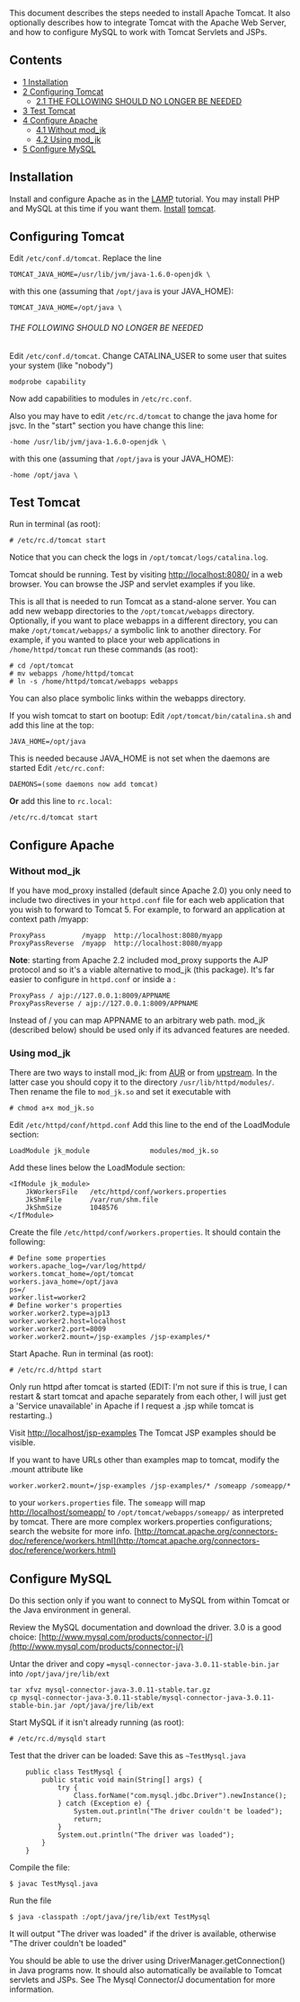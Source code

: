 This document describes the steps needed to install Apache Tomcat. It also optionally describes how to integrate Tomcat with the Apache Web Server, and how to configure MySQL to work with Tomcat Servlets and JSPs.

## Contents

*   [1 Installation](#Installation)
*   [2 Configuring Tomcat](#Configuring_Tomcat)
    *   [2.1 THE FOLLOWING SHOULD NO LONGER BE NEEDED](#THE_FOLLOWING_SHOULD_NO_LONGER_BE_NEEDED)
*   [3 Test Tomcat](#Test_Tomcat)
*   [4 Configure Apache](#Configure_Apache)
    *   [4.1 Without mod_jk](#Without_mod_jk)
    *   [4.2 Using mod_jk](#Using_mod_jk)
*   [5 Configure MySQL](#Configure_MySQL)

## Installation

Install and configure Apache as in the [LAMP](/index.php/LAMP "LAMP") tutorial. You may install PHP and MySQL at this time if you want them. [Install](/index.php/Install "Install") [tomcat](https://www.archlinux.org/packages/?name=tomcat).

## Configuring Tomcat

Edit `/etc/conf.d/tomcat`. Replace the line

```
TOMCAT_JAVA_HOME=/usr/lib/jvm/java-1.6.0-openjdk \

```

with this one (assuming that `/opt/java` is your JAVA_HOME):

```
TOMCAT_JAVA_HOME=/opt/java \

```

###### THE FOLLOWING SHOULD NO LONGER BE NEEDED

Edit `/etc/conf.d/tomcat`. Change CATALINA_USER to some user that suites your system (like "nobody")

```
modprobe capability

```

Now add capabilities to modules in `/etc/rc.conf`.

Also you may have to edit `/etc/rc.d/tomcat` to change the java home for jsvc. In the "start" section you have change this line:

```
-home /usr/lib/jvm/java-1.6.0-openjdk \

```

with this one (assuming that `/opt/java` is your JAVA_HOME):

```
-home /opt/java \

```

## Test Tomcat

Run in terminal (as root):

```
# /etc/rc.d/tomcat start

```

Notice that you can check the logs in `/opt/tomcat/logs/catalina.log`.

Tomcat should be running. Test by visiting [http://localhost:8080/](http://localhost:8080/) in a web browser. You can browse the JSP and servlet examples if you like.

This is all that is needed to run Tomcat as a stand-alone server. You can add new webapp directories to the `/opt/tomcat/webapps` directory. Optionally, if you want to place webapps in a different directory, you can make `/opt/tomcat/webapps/` a symbolic link to another directory. For example, if you wanted to place your web applications in `/home/httpd/tomcat` run these commands (as root):

```
# cd /opt/tomcat
# mv webapps /home/httpd/tomcat
# ln -s /home/httpd/tomcat/webapps webapps

```

You can also place symbolic links within the webapps directory.

If you wish tomcat to start on bootup:
Edit `/opt/tomcat/bin/catalina.sh` and add this line at the top:

```
JAVA_HOME=/opt/java

```

This is needed because JAVA_HOME is not set when the daemons are started
Edit `/etc/rc.conf`:

```
DAEMONS=(some daemons now add tomcat)

```

**Or** add this line to `rc.local`:

```
/etc/rc.d/tomcat start

```

## Configure Apache

### Without mod_jk

If you have mod_proxy installed (default since Apache 2.0) you only need to include two directives in your `httpd.conf` file for each web application that you wish to forward to Tomcat 5\. For example, to forward an application at context path /myapp:

```
ProxyPass         /myapp  http://localhost:8080/myapp
ProxyPassReverse  /myapp  http://localhost:8080/myapp

```

**Note**: starting from Apache 2.2 included mod_proxy supports the AJP protocol and so it's a viable alternative to mod_jk (this package). It's far easier to configure in `httpd.conf` or inside a <VirtualHost>:

```
ProxyPass / ajp://127.0.0.1:8009/APPNAME
ProxyPassReverse / ajp://127.0.0.1:8009/APPNAME

```

Instead of / you can map APPNAME to an arbitrary web path. mod_jk (described below) should be used only if its advanced features are needed.

### Using mod_jk

There are two ways to install mod_jk: from [AUR](https://aur.archlinux.org/packages.php?ID=3362) or from [upstream](http://tomcat.apache.org/download-connectors.cgi?Preferred=http%3A%2F%2Fapache.multidist.com). In the latter case you should copy it to the directory `/usr/lib/httpd/modules/`. Then rename the file to `mod_jk.so` and set it executable with

```
# chmod a+x mod_jk.so

```

Edit `/etc/httpd/conf/httpd.conf`
Add this line to the end of the LoadModule section:

```
LoadModule jk_module               modules/mod_jk.so

```

Add these lines below the LoadModule section:

```
<IfModule jk_module>
    JkWorkersFile   /etc/httpd/conf/workers.properties
    JkShmFile       /var/run/shm.file
    JkShmSize       1048576
</IfModule>

```

Create the file `/etc/httpd/conf/workers.properties`. It should contain the following:

```
# Define some properties
workers.apache_log=/var/log/httpd/
workers.tomcat_home=/opt/tomcat
workers.java_home=/opt/java
ps=/
worker.list=worker2
# Define worker's properties
worker.worker2.type=ajp13
worker.worker2.host=localhost
worker.worker2.port=8009
worker.worker2.mount=/jsp-examples /jsp-examples/*

```

Start Apache. Run in terminal (as root):

```
# /etc/rc.d/httpd start

```

Only run httpd after tomcat is started (EDIT: I'm not sure if this is true, I can restart & start tomcat and apache separately from each other, I will just get a 'Service unavailable' in Apache if I request a .jsp while tomcat is restarting..)

Visit [http://localhost/jsp-examples](http://localhost/jsp-examples) The Tomcat JSP examples should be visible.

If you want to have URLs other than examples map to tomcat, modify the .mount attribute like

```
worker.worker2.mount=/jsp-examples /jsp-examples/* /someapp /someapp/* 

```

to your `workers.properties` file. The `someapp` will map [http://localhost/someapp/](http://localhost/someapp/) to `/opt/tomcat/webapps/someapp/` as interpreted by tomcat. There are more complex workers.properties configurations; search the website for more info. [http://tomcat.apache.org/connectors-doc/reference/workers.html](http://tomcat.apache.org/connectors-doc/reference/workers.html)

## Configure MySQL

Do this section only if you want to connect to MySQL from within Tomcat or the Java environment in general.

Review the MySQL documentation and download the driver. 3.0 is a good choice: [http://www.mysql.com/products/connector-j/](http://www.mysql.com/products/connector-j/)

Untar the driver and copy `=mysql-connector-java-3.0.11-stable-bin.jar` into `/opt/java/jre/lib/ext`

```
tar xfvz mysql-connector-java-3.0.11-stable.tar.gz
cp mysql-connector-java-3.0.11-stable/mysql-connector-java-3.0.11-stable-bin.jar /opt/java/jre/lib/ext

```

Start MySQL if it isn't already running (as root):

```
# /etc/rc.d/mysqld start

```

Test that the driver can be loaded:
Save this as `~TestMysql.java`

```
    public class TestMysql {
        public static void main(String[] args) {
            try {
                Class.forName("com.mysql.jdbc.Driver").newInstance();
            } catch (Exception e) {
                System.out.println("The driver couldn't be loaded");
                return;
            }
            System.out.println("The driver was loaded");
        }
    }

```

Compile the file:

```
$ javac TestMysql.java

```

Run the file

```
$ java -classpath :/opt/java/jre/lib/ext TestMysql

```

It will output "The driver was loaded" if the driver is available, otherwise "The driver couldn't be loaded"

You should be able to use the driver using DriverManager.getConnection() in Java programs now. It should also automatically be available to Tomcat servlets and JSPs. See The Mysql Connector/J documentation for more information.